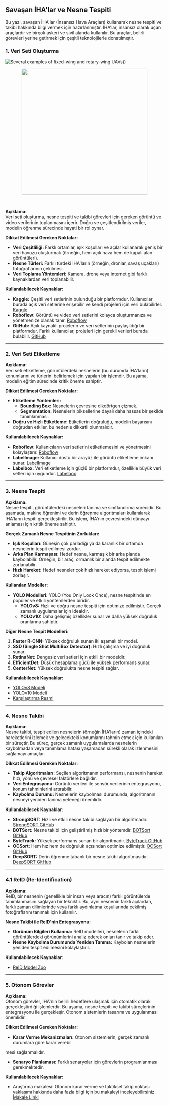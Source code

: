 ## Savaşan İHA'lar ve Nesne Tespiti

Bu yazı, savaşan İHA'lar (İnsansız Hava Araçları) kullanarak nesne tespiti ve takibi hakkında bilgi vermek için hazırlanmıştır. İHA'lar, insansız olarak uçan araçlardır ve birçok askeri ve sivil alanda kullanılır. Bu araçlar, belirli görevleri yerine getirmek için çeşitli teknolojilerle donatılmıştır.

### 1. Veri Seti Oluşturma
![Several examples of fixed-wing and rotary-wing UAVs]([[İmages/63506fca7ab429da53b1bc79_rf_annotate_label_new-ui.webp)))

<div align="center">
  <p>
  <img src="[İmages/Ekran Görüntüsü (83).jpg](https://raw.githubusercontent.com/ilyasdemir-demirilyas/Savasan_IHA_Yarismasi/refs/heads/main/%C4%B0mages/63506fca7ab429da53b1bc79_rf_annotate_label_new-ui.webp)" width="400"/>
  </p>
  <br>
  <div>


  </div>
</div>

**Açıklama:**  
Veri seti oluşturma, nesne tespiti ve takibi görevleri için gereken görüntü ve video verilerinin toplanmasını içerir. Doğru ve çeşitlendirilmiş veriler, modelin öğrenme sürecinde hayati bir rol oynar. 

**Dikkat Edilmesi Gereken Noktalar:**
- **Veri Çeşitliliği:** Farklı ortamlar, ışık koşulları ve açılar kullanarak geniş bir veri havuzu oluşturmak (örneğin, hem açık hava hem de kapalı alan görüntüleri).
- **Nesne Türleri:** Farklı türdeki İHA'ların (örneğin, dronlar, savaş uçakları) fotoğraflarının çekilmesi.
- **Veri Toplama Yöntemleri:** Kamera, drone veya internet gibi farklı kaynaklardan veri toplanabilir.

**Kullanılabilecek Kaynaklar:**
- **Kaggle:** Çeşitli veri setlerinin bulunduğu bir platformdur. Kullanıcılar burada açık veri setlerine erişebilir ve kendi projeleri için veri bulabilirler. [Kaggle](https://www.kaggle.com)
- **Roboflow:** Görüntü ve video veri setlerini kolayca oluşturmanıza ve yönetmenize olanak tanır. [Roboflow](https://roboflow.com)
- **GitHub:** Açık kaynaklı projelerin ve veri setlerinin paylaşıldığı bir platformdur. Farklı kullanıcılar, projeleri için gerekli verileri burada bulabilir. [GitHub](https://github.com)

---

### 2. Veri Seti Etiketleme

**Açıklama:**  
Veri seti etiketleme, görüntülerdeki nesnelerin (bu durumda İHA'ların) konumlarını ve türlerini belirlemek için yapılan bir işlemdir. Bu aşama, modelin eğitim sürecinde kritik öneme sahiptir. 

**Dikkat Edilmesi Gereken Noktalar:**
- **Etiketleme Yöntemleri:**
  - **Bounding Box:** Nesnelerin çevresine dikdörtgen çizmek.
  - **Segmentation:** Nesnelerin piksellerine dayalı daha hassas bir şekilde tanımlanması.
- **Doğru ve Hızlı Etiketleme:** Etiketlerin doğruluğu, modelin başarısını doğrudan etkiler, bu nedenle dikkatli olunmalıdır.

**Kullanılabilecek Kaynaklar:**
- **Roboflow:** Kullanıcıların veri setlerini etiketlemesini ve yönetmesini kolaylaştırır. [Roboflow](https://roboflow.com)
- **LabelImage:** Kullanıcı dostu bir arayüz ile görüntü etiketleme imkanı sunar. [LabelImage](https://github.com/tzutalin/labelImg)
- **Labelbox:** Veri etiketleme için güçlü bir platformdur, özellikle büyük veri setleri için uygundur. [Labelbox](https://labelbox.com)

---

### 3. Nesne Tespiti

**Açıklama:**  
Nesne tespiti, görüntülerdeki nesneleri tanıma ve sınıflandırma sürecidir. Bu aşamada, makine öğrenimi ve derin öğrenme algoritmaları kullanılarak İHA'ların tespiti gerçekleştirilir. Bu işlem, İHA'nın çevresindeki dünyayı anlaması için kritik öneme sahiptir.

**Gerçek Zamanlı Nesne Tespitinin Zorlukları:**
- **Işık Koşulları:** Güneşin çok parladığı ya da karanlık bir ortamda nesnelerin tespit edilmesi zordur.
- **Arka Plan Karmaşası:** Hedef nesne, karmaşık bir arka planda kaybolabilir. Örneğin, bir araç, ormanlık bir alanda tespit edilmekte zorlanabilir.
- **Hızlı Hareket:** Hedef nesneler çok hızlı hareket ediyorsa, tespit işlemi zorlaşır.

**Kullanılan Modeller:**
- **YOLO Modelleri:** YOLO (You Only Look Once), nesne tespitinde en popüler ve etkili yöntemlerden biridir.
  - **YOLOv8:** Hızlı ve doğru nesne tespiti için optimize edilmiştir. Gerçek zamanlı uygulamalar için idealdir.
  - **YOLOv10:** Daha gelişmiş özellikler sunar ve daha yüksek doğruluk oranlarına sahiptir.

**Diğer Nesne Tespit Modelleri:**
1. **Faster R-CNN:** Yüksek doğruluk sunan iki aşamalı bir model.
2. **SSD (Single Shot MultiBox Detector):** Hızlı çalışma ve iyi doğruluk sunar.
3. **RetinaNet:** Dengesiz veri setleri için etkili bir modeldir.
4. **EfficientDet:** Düşük hesaplama gücü ile yüksek performans sunar.
5. **CenterNet:** Yüksek doğrulukta nesne tespiti sağlar.

**Kullanılabilecek Kaynaklar:**
- [YOLOv8 Modeli](https://docs.ultralytics.com/tr/models/yolov8/)
- [YOLOv10 Modeli](https://docs.ultralytics.com/tr/models/yolov10/)
- [Karşılaştırma Resmi](https://github.com/ultralytics/docs/releases/download/0/yolov10-comparison-sota-detectors.avif)

---

### 4. Nesne Takibi

**Açıklama:**  
Nesne takibi, tespit edilen nesnelerin (örneğin İHA'ların) zaman içindeki hareketlerini izlemek ve gelecekteki konumlarını tahmin etmek için kullanılan bir süreçtir. Bu süreç, gerçek zamanlı uygulamalarda nesnelerin kaybolmadan veya tanımlama hatası yaşamadan sürekli olarak izlenmesini sağlamayı amaçlar.

**Dikkat Edilmesi Gereken Noktalar:**
- **Takip Algoritmaları:** Seçilen algoritmanın performansı, nesnenin hareket hızı, yönü ve çevresel faktörlere bağlıdır.
- **Veri Entegrasyonu:** Görüntü verileri ile sensör verilerinin entegrasyonu, konum tahminlerini artırabilir.
- **Kaybolma Durumu:** Nesnelerin kaybolması durumunda, algoritmanın nesneyi yeniden tanıma yeteneği önemlidir.

**Kullanılabilecek Kaynaklar:**
- **StrongSORT:** Hızlı ve etkili nesne takibi sağlayan bir algoritmadır. [StrongSORT GitHub](https://github.com/michaelhly/StrongSORT)
- **BOTSort:** Nesne takibi için geliştirilmiş hızlı bir yöntemdir. [BOTSort GitHub](https://github.com/BoT-Sort/BOTSort)
- **ByteTrack:** Yüksek performans sunan bir algoritmadır. [ByteTrack GitHub](https://github.com/ifzhang/ByteTrack)
- **OCSort:** Hem hız hem de doğruluk açısından optimize edilmiştir. [OCSort GitHub](https://github.com/ysfzhang/OCSort)
- **DeepSORT:** Derin öğrenme tabanlı bir nesne takibi algoritmasıdır. [DeepSORT GitHub](https://github.com/nwojke/deep_sort)

---

### 4.1 ReID (Re-Identification)

**Açıklama:**  
ReID, bir nesnenin (genellikle bir insan veya aracın) farklı görüntülerde tanımlanmasını sağlayan bir tekniktir. Bu, aynı nesnenin farklı açılardan, farklı zaman dilimlerinde veya farklı aydınlatma koşullarında çekilmiş fotoğraflarını tanımak için kullanılır.

**Nesne Takibi ile ReID'nin Entegrasyonu:**
- **Görünüm Bilgileri Kullanma:** ReID modelleri, nesnelerin farklı görüntülerdeki görünümlerini analiz ederek onları tanır ve takip eder.
- **Nesne Kaybolma Durumunda Yeniden Tanıma:** Kaybolan nesnelerin yeniden tespit edilmesini kolaylaştırır.

**Kullanılabilecek Kaynaklar:**
- [ReID Model Zoo](https://kaiyangzhou.github.io/deep-person-reid/MODEL_ZOO)

---

### 5. Otonom Görevler

**Açıklama:**  
Otonom görevler, İHA'nın belirli hedeflere ulaşmak için otomatik olarak gerçekleştirdiği işlemlerdir. Bu aşama, nesne tespiti ve takibi süreçlerinin entegrasyonu ile gerçekleşir. Otonom sistemlerin tasarımı ve uygulanması önemlidir.

**Dikkat Edilmesi Gereken Noktalar:**
- **Karar Verme Mekanizmaları:** Otonom sistemlerin, gerçek zamanlı durumlara göre karar verebil

mesi sağlanmalıdır.
- **Senaryo Planlaması:** Farklı senaryolar için görevlerin programlanması gerekmektedir.

**Kullanılabilecek Kaynaklar:**
- Araştırma makalesi: Otonom karar verme ve taktiksel takip noktası yaklaşımı hakkında daha fazla bilgi için bu makaleyi inceleyebilirsiniz. [Makale Linki](https://www.researchgate.net/publication/363198722_Autonomous_decision-making_for_dogfights_based_on_a_tactical_pursuit_point_approach)


